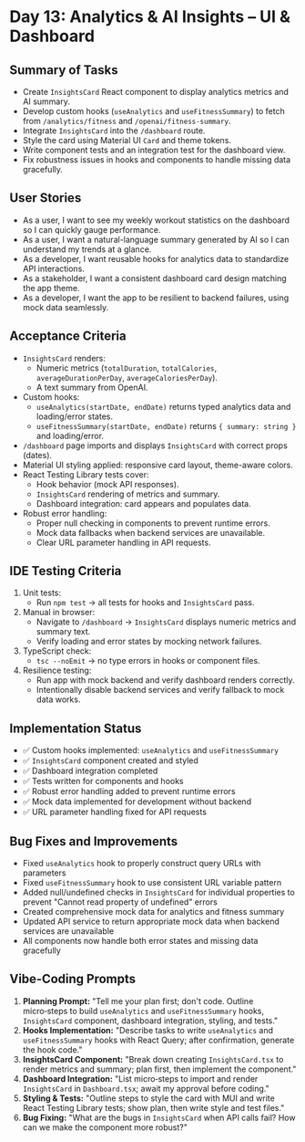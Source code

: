 # Day 13: Analytics & AI Insights – UI & Dashboard

## Summary of Tasks
- Create `InsightsCard` React component to display analytics metrics and AI summary.
- Develop custom hooks (`useAnalytics` and `useFitnessSummary`) to fetch from `/analytics/fitness` and `/openai/fitness-summary`.
- Integrate `InsightsCard` into the `/dashboard` route.
- Style the card using Material UI `Card` and theme tokens.
- Write component tests and an integration test for the dashboard view.
- Fix robustness issues in hooks and components to handle missing data gracefully.

## User Stories
- As a user, I want to see my weekly workout statistics on the dashboard so I can quickly gauge performance.
- As a user, I want a natural-language summary generated by AI so I can understand my trends at a glance.
- As a developer, I want reusable hooks for analytics data to standardize API interactions.
- As a stakeholder, I want a consistent dashboard card design matching the app theme.
- As a developer, I want the app to be resilient to backend failures, using mock data seamlessly.

## Acceptance Criteria
- `InsightsCard` renders:
  - Numeric metrics (`totalDuration`, `totalCalories`, `averageDurationPerDay`, `averageCaloriesPerDay`).
  - A text summary from OpenAI.
- Custom hooks:
  - `useAnalytics(startDate, endDate)` returns typed analytics data and loading/error states.
  - `useFitnessSummary(startDate, endDate)` returns `{ summary: string }` and loading/error.
- `/dashboard` page imports and displays `InsightsCard` with correct props (dates).
- Material UI styling applied: responsive card layout, theme-aware colors.
- React Testing Library tests cover:
  - Hook behavior (mock API responses).
  - `InsightsCard` rendering of metrics and summary.
  - Dashboard integration: card appears and populates data.
- Robust error handling:
  - Proper null checking in components to prevent runtime errors.
  - Mock data fallbacks when backend services are unavailable.
  - Clear URL parameter handling in API requests.

## IDE Testing Criteria
1. Unit tests:
   - Run `npm test` → all tests for hooks and `InsightsCard` pass.
2. Manual in browser:
   - Navigate to `/dashboard` → `InsightsCard` displays numeric metrics and summary text.
   - Verify loading and error states by mocking network failures.
3. TypeScript check:
   - `tsc --noEmit` → no type errors in hooks or component files.
4. Resilience testing:
   - Run app with mock backend and verify dashboard renders correctly.
   - Intentionally disable backend services and verify fallback to mock data works.

## Implementation Status
- ✅ Custom hooks implemented: `useAnalytics` and `useFitnessSummary`
- ✅ `InsightsCard` component created and styled
- ✅ Dashboard integration completed
- ✅ Tests written for components and hooks
- ✅ Robust error handling added to prevent runtime errors
- ✅ Mock data implemented for development without backend
- ✅ URL parameter handling fixed for API requests

## Bug Fixes and Improvements
- Fixed `useAnalytics` hook to properly construct query URLs with parameters
- Fixed `useFitnessSummary` hook to use consistent URL variable pattern
- Added null/undefined checks in `InsightsCard` for individual properties to prevent "Cannot read property of undefined" errors
- Created comprehensive mock data for analytics and fitness summary
- Updated API service to return appropriate mock data when backend services are unavailable
- All components now handle both error states and missing data gracefully

## Vibe‑Coding Prompts
1. **Planning Prompt:**
   "Tell me your plan first; don't code. Outline micro‑steps to build `useAnalytics` and `useFitnessSummary` hooks, `InsightsCard` component, dashboard integration, styling, and tests."
2. **Hooks Implementation:**
   "Describe tasks to write `useAnalytics` and `useFitnessSummary` hooks with React Query; after confirmation, generate the hook code."
3. **InsightsCard Component:**
   "Break down creating `InsightsCard.tsx` to render metrics and summary; plan first, then implement the component."
4. **Dashboard Integration:**
   "List micro‑steps to import and render `InsightsCard` in `Dashboard.tsx`; await my approval before coding."
5. **Styling & Tests:**
   "Outline steps to style the card with MUI and write React Testing Library tests; show plan, then write style and test files."
6. **Bug Fixing:**
   "What are the bugs in `InsightsCard` when API calls fail? How can we make the component more robust?" 